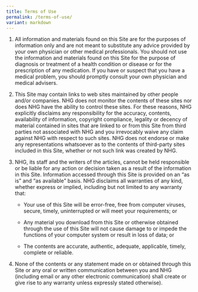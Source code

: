 ```yaml
---
title: Terms of Use
permalink: /terms-of-use/
variant: markdown
---
```

1.  All information and materials found on this Site are for the purposes of information only and are not meant to substitute any advice provided by your own physician or other medical professionals. You should not use the information and materials found on this Site for the purpose of diagnosis or treatment of a health condition or disease or for the prescription of any medication. If you have or suspect that you have a medical problem, you should promptly consult your own physician and medical advisers.  
    
2.  This Site may contain links to web sites maintained by other people and/or companies. NHG does not monitor the contents of these sites nor does NHG have the ability to control these sites. For these reasons, NHG explicitly disclaims any responsibility for the accuracy, contents, availability of information, copyright compliance, legality or decency of material contained in sites that are linked to or from this Site from third parties not associated with NHG and you irrevocably waive any claim against NHG with respect to such sites. NHG does not endorse or make any representations whatsoever as to the contents of third-party sites included in this Site, whether or not such link was created by NHG.  
    
3.  NHG, its staff and the writers of the articles, cannot be held responsible or be liable for any action or decision taken as a result of the information in this Site. Information accessed through this Site is provided on an “as is” and “as available” basis. NHG disclaims all warranties of any kind, whether express or implied, including but not limited to any warranty that:
    
    *   Your use of this Site will be error-free, free from computer viruses, secure, timely, uninterrupted or will meet your requirements; or
        
    *   Any material you download from this Site or otherwise obtained through the use of this Site will not cause damage to or impede the functions of your computer system or result in loss of data; or
        
    *   The contents are accurate, authentic, adequate, applicable, timely, complete or reliable.
        

4.  None of the contents or any statement made on or obtained through this Site or any oral or written communication between you and NHG (including email or any other electronic communication) shall create or give rise to any warranty unless expressly stated otherwise).